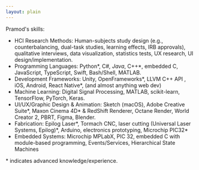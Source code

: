 ```yaml
---
layout: plain
---
```


Pramod's skills:

- HCI Research Methods: Human-subjects study design (e.g.,
  counterbalancing, dual-task studies, learning effects, IRB
  approvals), qualitative interviews, data visualization,
  statistics tests, UX research, UI design/implementation.
- Programming Languages: Python*, C#*, Java*, C++*, embedded
  C, JavaScript, TypeScript, Swift, Bash/Shell, MATLAB.
- Development Frameworks: Unity, OpenFrameworks*, LLVM C++
  API , iOS, Android, React Native*, (and almost anything
  web dev)
- Machine Learning: Digital Signal Processing, MATLAB,
  scikit-learn, TensorFlow, PyTorch, Keras.
- UI/UX/Graphic Design & Animation: Sketch (macOS), Adobe
  Creative Suite*, Maxon Cinema 4D* & RedShift Renderer,
  Octane Render, World Creator 2, PBRT, Figma, Blender.
- Fabrication: Epilog Laser*, Tormach CNC, laser cutting
  (Universal Laser Systems, Epilog)*, Arduino, electronics
  prototyping, Microchip PIC32\*
- Embedded Systems: Microchip MPLabX, PIC 32, embedded C
  with module-based programming, Events/Services,
  Hierarchical State Machines

\* indicates advanced knowledge/experience.
